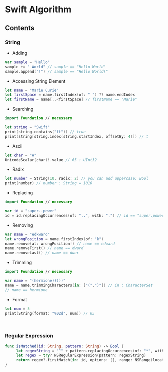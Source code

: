 # Swift Algorithm

## Contents

### String
- Adding
```swift
var sample = "Hello"
sample += " World" // sample == "Hello World"
sample.append("!") // sample == "Hello World!"
```
- Accessing String Element
```swift
let name = "Marie Curie"
let firstSpace = name.firstIndex(of: " ") ?? name.endIndex
let firstName = name[..<firstSpace] // firstName == "Marie"
```
- Searching
 ```swift
import Foundation // necessary

let string = "Swift"
print(string.contains("ft")) // true
print(string[string.index(string.startIndex, offsetBy: 4)]) // t
```
- Ascii
```swift
let char = "A"
UnicodeScalar(char)!.value // 65 : UInt32
```
- Radix
```swift
let number = String(10, radix: 2) // you can add uppercase: Bool
print(number) // number : String = 1010
```
- Replacing
```swift
import Foundation // necessary

var id = "super..power"
id = id.replacingOccurrences(of: "..", with: ".") // id == "super.power"
```
- Removing
```swift
var name = "edkward"
let wrongPosition = name.firstIndex(of: "k")
name.remove(at: wrongPosition!) // name == edward
name.removeFirst() // name == dward
name.removeLast() // name == dwar
```
- Trimming
```swift
import Foundation // necessary

var name = "(hermione)))))"
name = name.trimmingCharacters(in: ["(",")"]) // in : CharacterSet
// name == hermione
```
- Format
```swift
let num = 5
print(String(format: "%02d", num)) // 05
```
<br>

### Regular Expression

```swift
func isMatched(id: String, pattern: String) -> Bool {
     let regexString = "^" + pattern.replacingOccurrences(of: "*", with: "[a-zA-Z0-9]") + "$" // "^": start, "$": end
     let regex = try? NSRegularExpression(pattern: regexString)
     return regex?.firstMatch(in: id, options: [], range: NSRange(location: 0, length: id.count)) != nil
}
```
